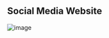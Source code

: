 ## Social Media Website

![image](https://github.com/BroLetsCodeIt/responsive-social-media-app/assets/113767803/c6ee14e6-fe2f-4f1c-9ca4-2a569b6c91f1)
